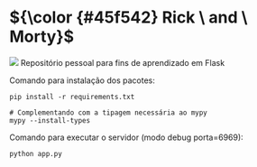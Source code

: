 # ${\color {#45f542} Rick \ and \ Morty}$  
<img src="https://images.justwatch.com/poster/300655827/s332/season-6" />
Repositório pessoal para fins de aprendizado em Flask



Comando para instalação dos pacotes:
```
pip install -r requirements.txt

# Complementando com a tipagem necessária ao mypy
mypy --install-types

```

Comando para executar o servidor (modo debug porta=6969):
```
python app.py

```
